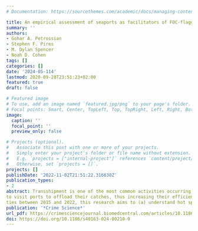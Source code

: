 ```yaml
---
# Documentation: https://sourcethemes.com/academic/docs/managing-content/

title: An empirical assessment of seaports as facilitators of FOC-flagged transshipment landings
summary: ''
authors:
- Gohar A. Petrossian
- Stephen F. Pires
- M. Dylan Spencer
- Noah D. Cohen
tags: []
categories: []
date: '2024-05-114'
lastmod: 2020-09-28T23:51:23+02:00
featured: true
draft: false

# Featured image
# To use, add an image named `featured.jpg/png` to your page's folder.
# Focal points: Smart, Center, TopLeft, Top, TopRight, Left, Right, BottomLeft, Bottom, BottomRight.
image:
  caption: ''
  focal_point: ''
  preview_only: false

# Projects (optional).
#   Associate this post with one or more of your projects.
#   Simply enter your project's folder or file name without extension.
#   E.g. `projects = ["internal-project"]` references `content/project/deep-learning/index.md`.
#   Otherwise, set `projects = []`.
projects: []
publishDate: '2022-11-02T21:51:22.316630Z'
publication_types:
- 2
abstract: Transshipment is one of the most common activities occurring between carriers and fishing vessels to exchange fish, as well as fuel, crew, and gear at sea or at port. While transshipment reduces the need for the fishing vessels
to visit ports to offload their catches, thus increasing their efficiency, research has shown that this activity is also one of the major facilitators of IUU fishing. Research on transshipments is limited, and the few studies that are available on the subject focus on identifying hotspots of transshipment, and networks of actors involved. No study to date has examined the role ports play in facilitating transshipment activities, nor are there any studies that exam- ine whether ports that are affiliated with China (the country with the highest IUU Fishing Index Score and 38% of the global share of distant-water fleets) are more likely to experience disproportionately higher volumes of FOC- flagged carrier vessel visits. Therefore, using the carrier vessel portal database from Global Fishing Watch, which contains information on the origin and destination ports of the carrier vessels involved in transshipment activi-
ties between 2015 and 2022, this research aims to (a) understand hot spots of FOC-flagged carrier vessel activity in the high seas and where such vessels offload their catches around the world; and (b) empirically test the charac- teristics of the ports (and the countries where these ports are located) used by these vessels to offload their catches. Findings suggest that ports that experience higher volumes of fishing vessel traffic, are in close proximity to high-seas transshipment activities involving FOC-flagged carriers, are designated ports of entry for foreign vessels, are Chinese- affiliated, as well as have low monitoring, control, and surveillance capacity are significantly more likely to be visited by FOC-flagged high-risk carrier vessels. This research proposes policy recommendations deriving from the findings of this research.
publication: '*Crime Science*'
url_pdf: https://crimesciencejournal.biomedcentral.com/articles/10.1186/s40163-024-00210-0
doi: https://doi.org/10.1186/s40163-024-00210-0
---
```

